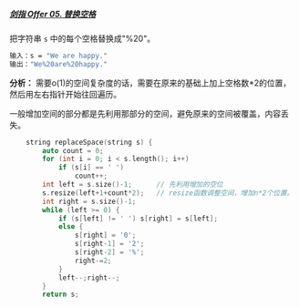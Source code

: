 

##### [剑指 Offer 05. 替换空格](https://leetcode-cn.com/problems/ti-huan-kong-ge-lcof/)

把字符串 `s` 中的每个空格替换成"%20"。

```bash
输入：s = "We are happy."
输出："We%20are%20happy."
```

**分析：** 需要o(1)的空间复杂度的话，需要在原来的基础上加上空格数*2的位置，然后用左右指针开始往回遍历。

​			一般增加空间的部分都是先利用那部分的空间，避免原来的空间被覆盖，内容丢失。

```c++
    string replaceSpace(string s) {
        auto count = 0;
        for (int i = 0; i < s.length(); i++)
            if (s[i] == ' ')
                count++;
        int left = s.size()-1;		// 先利用增加的空位
        s.resize(left+1+count*2);	// resize函数调整空间，增加n*2个位置。
        int right = s.size()-1;
        while (left >= 0) {
            if (s[left] != ' ') s[right] = s[left];
            else {
                s[right] = '0';
                s[right-1] = '2';
                s[right-2] = '%';
                right-=2;
            }
            left--;right--;
        }
        return s;
```

